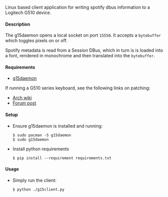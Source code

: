 Linux based client application for writing spotify dbus information to a Logitech G510 device.

#### Description

The g15daemon opens a local socket on port `15550`.
It accepts a `bytebuffer` which toggles pixels on or off. 

Spotify metadata is read from a Session DBus, which in turn is is loaded into a font, 
rendered in monochrome and then translated into the `bytebuffer`.


#### Requirements

 * [g15daemon](https://www.archlinux.org/packages/community/x86_64/g15daemon/)
 
If running a G510 series keyboard, see the following links on patching:
 * [Arch wiki](https://wiki.archlinux.org/index.php/Logitech_Gaming_Keyboards#G510_on_g15daemon)
 * [Forum post](https://bbs.archlinux.org/viewtopic.php?pid=1421825)
 
#### Setup

 * Ensure g15daemon is installed and running:
       
       $ sudo pacman -S g15daemon
       $ sudo g15daemon

 * Install python requirements
 
       $ pip install --requirement requirements.txt

#### Usage

 * Simply run the client:
 
       $ python ./g15client.py

